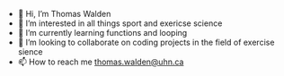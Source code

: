 - 👋 Hi, I’m Thomas Walden
- 👀 I’m interested in all things sport and exericse science
- 🌱 I’m currently learning functions and looping
- 💞️ I’m looking to collaborate on coding projects in the field of exercise sience
- 📫 How to reach me thomas.walden@uhn.ca

<!---
thomaswalden/thomaswalden is a ✨ special ✨ repository because its `README.md` (this file) appears on your GitHub profile.
You can click the Preview link to take a look at your changes.
--->

